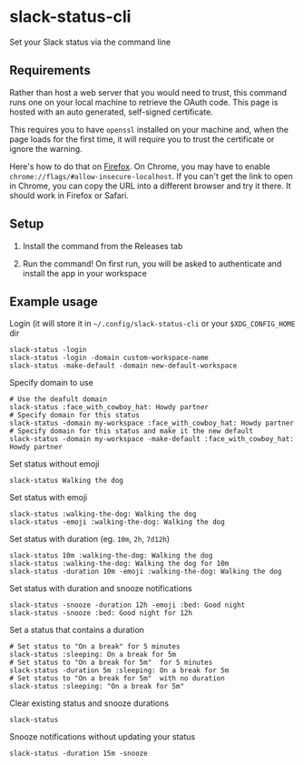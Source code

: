 # slack-status-cli

Set your Slack status via the command line

## Requirements

Rather than host a web server that you would need to trust, this command runs one on your local machine to retrieve the OAuth code. This page is hosted with an auto generated, self-signed certificate.

This requires you to have `openssl` installed on your machine and, when the page loads for the first time, it will require you to trust the certificate or ignore the warning.

Here's how to do that on [Firefox](https://support.mozilla.org/en-US/kb/error-codes-secure-websites?as=u&utm_source=inproduct#w_self-signed-certificate). On Chrome, you may have to enable `chrome://flags/#allow-insecure-localhost`. If you can't get the link to open in Chrome, you can copy the URL into a different browser and try it there. It should work in Firefox or Safari.

## Setup

  1. Install the command from the Releases tab

  2. Run the command! On first run, you will be asked to authenticate and install the app in your workspace

## Example usage

Login (it will store it in `~/.config/slack-status-cli` or your `$XDG_CONFIG_HOME` dir

    slack-status -login
    slack-status -login -domain custom-workspace-name
    slack-status -make-default -domain new-default-workspace

Specify domain to use

    # Use the deafult domain
    slack-status :face_with_cowboy_hat: Howdy partner
    # Specify domain for this status
    slack-status -domain my-workspace :face_with_cowboy_hat: Howdy partner
    # Specify domain for this status and make it the new default
    slack-status -domain my-workspace -make-default :face_with_cowboy_hat: Howdy partner

Set status without emoji

    slack-status Walking the dog

Set status with emoji

    slack-status :walking-the-dog: Walking the dog
    slack-status -emoji :walking-the-dog: Walking the dog

Set status with duration (eg. `10m`, `2h`, `7d12h`)

    slack-status 10m :walking-the-dog: Walking the dog
    slack-status :walking-the-dog: Walking the dog for 10m
    slack-status -duration 10m -emoji :walking-the-dog: Walking the dog

Set status with duration and snooze notifications

    slack-status -snooze -duration 12h -emoji :bed: Good night
    slack-status -snooze :bed: Good night for 12h

Set a status that contains a duration

    # Set status to "On a break" for 5 minutes
    slack-status :sleeping: On a break for 5m
    # Set status to "On a break for 5m"  for 5 minutes
    slack-status -duration 5m :sleeping: On a break for 5m
    # Set status to "On a break for 5m"  with no duration
    slack-status :sleeping: "On a break for 5m"

Clear existing status and snooze durations

    slack-status

Snooze notifications without updating your status

    slack-status -duration 15m -snooze
